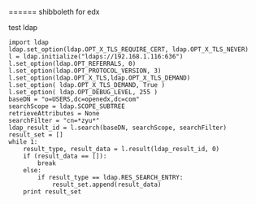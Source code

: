 ======
shibboleth for edx

test ldap

    import ldap
    ldap.set_option(ldap.OPT_X_TLS_REQUIRE_CERT, ldap.OPT_X_TLS_NEVER)
    l = ldap.initialize("ldaps://192.168.1.116:636")
    l.set_option(ldap.OPT_REFERRALS, 0)
    l.set_option(ldap.OPT_PROTOCOL_VERSION, 3)
    l.set_option(ldap.OPT_X_TLS,ldap.OPT_X_TLS_DEMAND)
    l.set_option( ldap.OPT_X_TLS_DEMAND, True )
    l.set_option( ldap.OPT_DEBUG_LEVEL, 255 )
    baseDN = "o=USERS,dc=openedx,dc=com"
    searchScope = ldap.SCOPE_SUBTREE
    retrieveAttributes = None
    searchFilter = "cn=*zyu*"
    ldap_result_id = l.search(baseDN, searchScope, searchFilter)
    result_set = []
    while 1:
        result_type, result_data = l.result(ldap_result_id, 0)
        if (result_data == []):
            break
        else:
            if result_type == ldap.RES_SEARCH_ENTRY:
                result_set.append(result_data)
        print result_set
